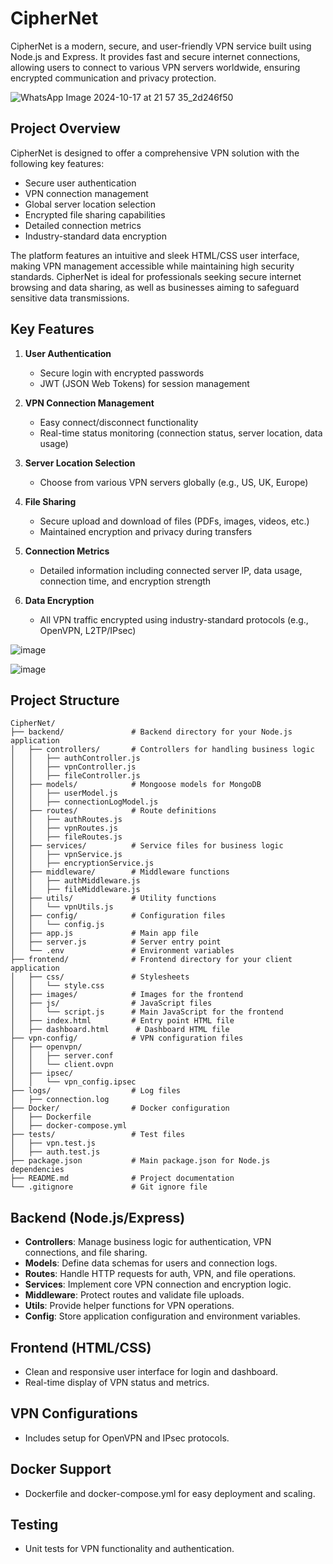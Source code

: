 # CipherNet

CipherNet is a modern, secure, and user-friendly VPN service built using Node.js and Express. It provides fast and secure internet connections, allowing users to connect to various VPN servers worldwide, ensuring encrypted communication and privacy protection.

![WhatsApp Image 2024-10-17 at 21 57 35_2d246f50](https://github.com/user-attachments/assets/d0f54a06-d26c-4461-b2bc-0d7f43ed18f9)





## Project Overview

CipherNet is designed to offer a comprehensive VPN solution with the following key features:

- Secure user authentication
- VPN connection management
- Global server location selection
- Encrypted file sharing capabilities
- Detailed connection metrics
- Industry-standard data encryption

The platform features an intuitive and sleek HTML/CSS user interface, making VPN management accessible while maintaining high security standards. CipherNet is ideal for professionals seeking secure internet browsing and data sharing, as well as businesses aiming to safeguard sensitive data transmissions.

## Key Features

1. **User Authentication**
   - Secure login with encrypted passwords
   - JWT (JSON Web Tokens) for session management

2. **VPN Connection Management**
   - Easy connect/disconnect functionality
   - Real-time status monitoring (connection status, server location, data usage)

3. **Server Location Selection**
   - Choose from various VPN servers globally (e.g., US, UK, Europe)

4. **File Sharing**
   - Secure upload and download of files (PDFs, images, videos, etc.)
   - Maintained encryption and privacy during transfers

5. **Connection Metrics**
   - Detailed information including connected server IP, data usage, connection time, and encryption strength

6. **Data Encryption**
   - All VPN traffic encrypted using industry-standard protocols (e.g., OpenVPN, L2TP/IPsec)
  

![image](https://github.com/user-attachments/assets/93acd854-4a94-46d4-b8d0-4753df0e6832)


![image](https://github.com/user-attachments/assets/3619e5fd-fb76-4c27-8aca-6b8d3d05aa69)



## Project Structure

```
CipherNet/
├── backend/               # Backend directory for your Node.js application
│   ├── controllers/       # Controllers for handling business logic
│   │   ├── authController.js
│   │   ├── vpnController.js
│   │   ├── fileController.js
│   ├── models/            # Mongoose models for MongoDB
│   │   ├── userModel.js
│   │   ├── connectionLogModel.js
│   ├── routes/            # Route definitions
│   │   ├── authRoutes.js
│   │   ├── vpnRoutes.js
│   │   ├── fileRoutes.js
│   ├── services/          # Service files for business logic
│   │   ├── vpnService.js
│   │   ├── encryptionService.js
│   ├── middleware/        # Middleware functions
│   │   ├── authMiddleware.js
│   │   ├── fileMiddleware.js
│   ├── utils/             # Utility functions
│   │   └── vpnUtils.js
│   ├── config/            # Configuration files
│   │   └── config.js
│   ├── app.js             # Main app file
│   ├── server.js          # Server entry point
│   └── .env               # Environment variables
├── frontend/              # Frontend directory for your client application
│   ├── css/               # Stylesheets
│   │   └── style.css
│   ├── images/            # Images for the frontend
│   ├── js/                # JavaScript files
│   │   └── script.js      # Main JavaScript for the frontend
│   ├── index.html         # Entry point HTML file
│   ├── dashboard.html      # Dashboard HTML file
├── vpn-config/            # VPN configuration files
│   ├── openvpn/
│   │   ├── server.conf
│   │   └── client.ovpn
│   ├── ipsec/
│   │   └── vpn_config.ipsec
├── logs/                  # Log files
│   ├── connection.log
├── Docker/                # Docker configuration
│   ├── Dockerfile
│   ├── docker-compose.yml
├── tests/                 # Test files
│   ├── vpn.test.js
│   ├── auth.test.js
├── package.json           # Main package.json for Node.js dependencies
├── README.md              # Project documentation
└── .gitignore             # Git ignore file

```

## Backend (Node.js/Express)

- **Controllers**: Manage business logic for authentication, VPN connections, and file sharing.
- **Models**: Define data schemas for users and connection logs.
- **Routes**: Handle HTTP requests for auth, VPN, and file operations.
- **Services**: Implement core VPN connection and encryption logic.
- **Middleware**: Protect routes and validate file uploads.
- **Utils**: Provide helper functions for VPN operations.
- **Config**: Store application configuration and environment variables.

## Frontend (HTML/CSS)

- Clean and responsive user interface for login and dashboard.
- Real-time display of VPN status and metrics.

## VPN Configurations

- Includes setup for OpenVPN and IPsec protocols.

## Docker Support

- Dockerfile and docker-compose.yml for easy deployment and scaling.

## Testing

- Unit tests for VPN functionality and authentication.

